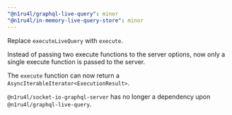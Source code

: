 ```yaml
---
"@n1ru4l/graphql-live-query": minor
"@n1ru4l/in-memory-live-query-store": minor
---
```


Replace `executeLiveQuery` with `execute`.

Instead of passing two execute functions to the server options, now only a single execute function is passed to the server.

The `execute` function can now return a `AsyncIterableIterator<ExecutionResult>`.

`@n1ru4l/socket-io-graphql-server` has no longer a dependency upon `@n1ru4l/graphql-live-query`.
